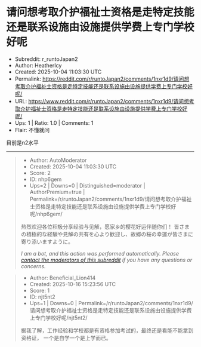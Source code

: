 # 请问想考取介护福祉士资格是走特定技能还是联系设施由设施提供学费上专门学校好呢

- Subreddit: r_runtoJapan2
- Author: HeatherIcy
- Created: 2025-10-04 11:03:30 UTC
- Permalink: https://reddit.com/r/runtoJapan2/comments/1nxr1d9/请问想考取介护福祉士资格是走特定技能还是联系设施由设施提供学费上专门学校好呢/
- URL: https://www.reddit.com/r/runtoJapan2/comments/1nxr1d9/请问想考取介护福祉士资格是走特定技能还是联系设施由设施提供学费上专门学校好呢/
- Ups: 1 | Ratio: 1.0 | Comments: 1
- Flair: 不懂就问


目前是n2水平


---

> - Author: AutoModerator
> - Created: 2025-10-04 11:03:30 UTC
> - Score: 2
> - ID: nhp6gem
> - Ups=2 | Downs=0 | Distinguished=moderator | AuthorPremium=true | Permalink=/r/runtoJapan2/comments/1nxr1d9/请问想考取介护福祉士资格是走特定技能还是联系设施由设施提供学费上专门学校好呢/nhp6gem/
>
> 热烈欢迎各位积极分享经验与见解，愿家乡的樱花好运伴随你们！
> 皆さまの積極的な経験や見解の共有を心より歓迎し、故郷の桜の幸運が皆さまに寄り添いますように。
> 
> *I am a bot, and this action was performed automatically. Please [contact the moderators of this subreddit](/message/compose/?to=/r/runtoJapan2) if you have any questions or concerns.*

> - Author: Beneficial_Lion414
> - Created: 2025-10-16 15:23:56 UTC
> - Score: 1
> - ID: njt5nt2
> - Ups=1 | Downs=0 | Permalink=/r/runtoJapan2/comments/1nxr1d9/请问想考取介护福祉士资格是走特定技能还是联系设施由设施提供学费上专门学校好呢/njt5nt2/
>
> 据我了解，工作经验和学校都是有资格参加考试的，最终还是看能不能拿到资格证， 一个是自学一个是上学而已。
